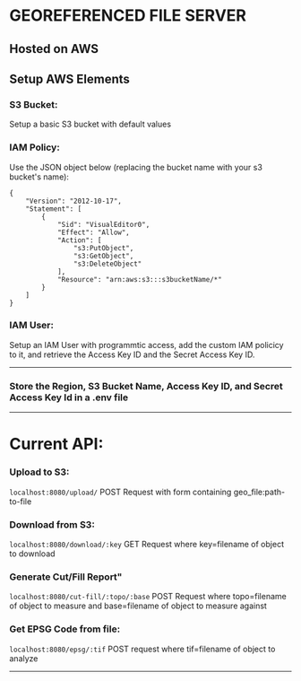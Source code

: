 # GEOREFERENCED FILE SERVER 
## Hosted on AWS

## Setup AWS Elements
### S3 Bucket:
Setup a basic S3 bucket with default values
### IAM Policy:
Use the JSON object below (replacing the bucket name with your s3 bucket's name):

```
{
    "Version": "2012-10-17",
    "Statement": [
        {
            "Sid": "VisualEditor0",
            "Effect": "Allow",
            "Action": [
                "s3:PutObject",
                "s3:GetObject",
                "s3:DeleteObject"
            ],
            "Resource": "arn:aws:s3:::s3bucketName/*"
        }
    ]
}
```

### IAM User:
Setup an IAM User with programmtic access, add the custom IAM policicy to it, and retrieve the Access Key ID and the Secret Access Key ID.

---

### Store the Region, S3 Bucket Name, Access Key ID, and Secret Access Key Id in a .env file

---

# Current API:

### Upload to S3:
`localhost:8080/upload/`
POST Request with form containing geo_file:path-to-file

### Download from S3:
`localhost:8080/download/:key`
GET Request where key=filename of object to download

### Generate Cut/Fill Report"
`localhost:8080/cut-fill/:topo/:base`
POST Request where topo=filename of object to measure and base=filename of object to measure against

### Get EPSG Code from file:
`localhost:8080/epsg/:tif`
POST request where tif=filename of object to analyze

---